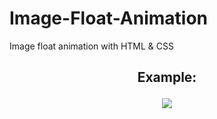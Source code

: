 # Image-Float-Animation
Image float animation with HTML &amp; CSS
<h2 align="center">Example:
<p align="center">
<img src="./Image.gif" />
</p>
